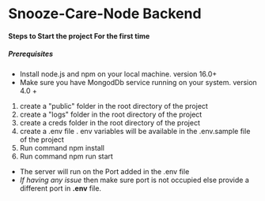 # Snooze-Care-Node Backend

#### Steps to Start the project For the first time

##### Prerequisites

- Install node.js and npm on your local machine. version 16.0+
- Make sure you have MongodDb service running on your system. version 4.0 +

1. create a "public" folder in the root directory of the project
2. create a "logs" folder in the root directory of the project
3. create a creds folder in the root directory of the project
4. create a .env file . env variables will be available in the .env.sample file of the project
5. Run command npm install
6. Run command npm run start

- The server will run on the Port added in the .env file
- _If having any issue_ then make sure port is not occupied else provide a different port in **.env** file.

